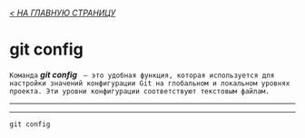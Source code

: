 ###### [< НА ГЛАВНУЮ СТРАНИЦУ](./readme.md)

# git config
`Команда` ***git config*** ` — это удобная функция, которая используется для настройки значений конфигурации Git на глобальном и локальном уровнях проекта. Эти уровни конфигурации соответствуют текстовым файлам.`

---
---
```bash=
git config
```